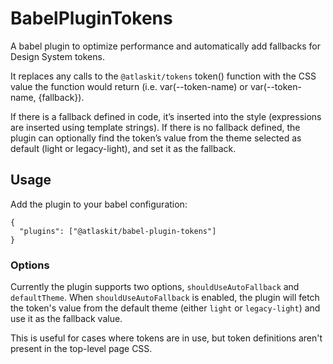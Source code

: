 # BabelPluginTokens

A babel plugin to optimize performance and automatically add fallbacks for Design System tokens.

It replaces any calls to the `@atlaskit/tokens` token() function with the CSS value the function would return (i.e. var(--token-name) or var(--token-name, {fallback}).

If there is a fallback defined in code, it’s inserted into the style (expressions are inserted using template strings).
If there is no fallback defined, the plugin can optionally find the token’s value from the theme selected as default (light or legacy-light), and set it as the fallback.

## Usage

Add the plugin to your babel configuration:

```
{
  "plugins": ["@atlaskit/babel-plugin-tokens"]
}
```

### Options

Currently the plugin supports two options, `shouldUseAutoFallback` and `defaultTheme`. When `shouldUseAutoFallback` is enabled, the plugin will fetch the token's value from the default theme (either `light` or `legacy-light`) and use it as the fallback value.

This is useful for cases where tokens are in use, but token definitions aren't present in the top-level page CSS.
